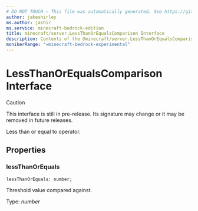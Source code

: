 ```yaml
---
# DO NOT TOUCH — This file was automatically generated. See https://github.com/mojang/minecraftapidocsgenerator to modify descriptions, examples, etc.
author: jakeshirley
ms.author: jashir
ms.service: minecraft-bedrock-edition
title: minecraft/server.LessThanOrEqualsComparison Interface
description: Contents of the @minecraft/server.LessThanOrEqualsComparison class.
monikerRange: "=minecraft-bedrock-experimental"
---
```

# LessThanOrEqualsComparison Interface

> [!CAUTION]
> This interface is still in pre-release.  Its signature may change or it may be removed in future releases.

Less than or equal to operator.

## Properties

### **lessThanOrEquals**
`lessThanOrEquals: number;`

Threshold value compared against.

Type: *number*
